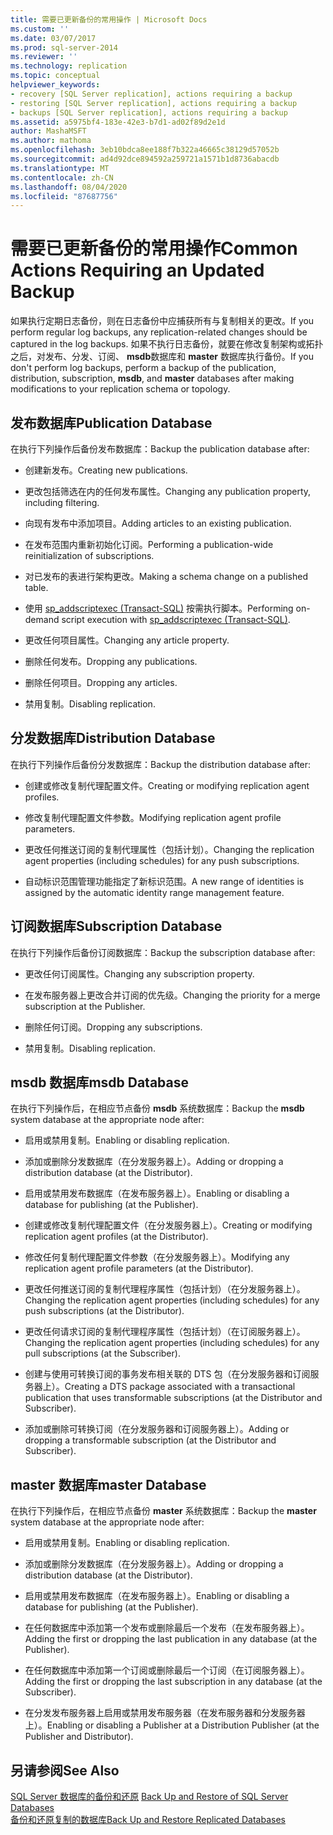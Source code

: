 ```yaml
---
title: 需要已更新备份的常用操作 | Microsoft Docs
ms.custom: ''
ms.date: 03/07/2017
ms.prod: sql-server-2014
ms.reviewer: ''
ms.technology: replication
ms.topic: conceptual
helpviewer_keywords:
- recovery [SQL Server replication], actions requiring a backup
- restoring [SQL Server replication], actions requiring a backup
- backups [SQL Server replication], actions requiring a backup
ms.assetid: a5975bf4-183e-42e3-b7d1-ad02f89d2e1d
author: MashaMSFT
ms.author: mathoma
ms.openlocfilehash: 3eb10bdca8ee188f7b322a46665c38129d57052b
ms.sourcegitcommit: ad4d92dce894592a259721a1571b1d8736abacdb
ms.translationtype: MT
ms.contentlocale: zh-CN
ms.lasthandoff: 08/04/2020
ms.locfileid: "87687756"
---
```

# <a name="common-actions-requiring-an-updated-backup"></a><span data-ttu-id="f8e78-102">需要已更新备份的常用操作</span><span class="sxs-lookup"><span data-stu-id="f8e78-102">Common Actions Requiring an Updated Backup</span></span>
  <span data-ttu-id="f8e78-103">如果执行定期日志备份，则在日志备份中应捕获所有与复制相关的更改。</span><span class="sxs-lookup"><span data-stu-id="f8e78-103">If you perform regular log backups, any replication-related changes should be captured in the log backups.</span></span> <span data-ttu-id="f8e78-104">如果不执行日志备份，就要在修改复制架构或拓扑之后，对发布、分发、订阅、 **msdb**数据库和 **master** 数据库执行备份。</span><span class="sxs-lookup"><span data-stu-id="f8e78-104">If you don't perform log backups, perform a backup of the publication, distribution, subscription, **msdb**, and **master** databases after making modifications to your replication schema or topology.</span></span>  
  
## <a name="publication-database"></a><span data-ttu-id="f8e78-105">发布数据库</span><span class="sxs-lookup"><span data-stu-id="f8e78-105">Publication Database</span></span>  
 <span data-ttu-id="f8e78-106">在执行下列操作后备份发布数据库：</span><span class="sxs-lookup"><span data-stu-id="f8e78-106">Backup the publication database after:</span></span>  
  
-   <span data-ttu-id="f8e78-107">创建新发布。</span><span class="sxs-lookup"><span data-stu-id="f8e78-107">Creating new publications.</span></span>  
  
-   <span data-ttu-id="f8e78-108">更改包括筛选在内的任何发布属性。</span><span class="sxs-lookup"><span data-stu-id="f8e78-108">Changing any publication property, including filtering.</span></span>  
  
-   <span data-ttu-id="f8e78-109">向现有发布中添加项目。</span><span class="sxs-lookup"><span data-stu-id="f8e78-109">Adding articles to an existing publication.</span></span>  
  
-   <span data-ttu-id="f8e78-110">在发布范围内重新初始化订阅。</span><span class="sxs-lookup"><span data-stu-id="f8e78-110">Performing a publication-wide reinitialization of subscriptions.</span></span>  
  
-   <span data-ttu-id="f8e78-111">对已发布的表进行架构更改。</span><span class="sxs-lookup"><span data-stu-id="f8e78-111">Making a schema change on a published table.</span></span>  
  
-   <span data-ttu-id="f8e78-112">使用 [sp_addscriptexec (Transact-SQL)](/sql/relational-databases/system-stored-procedures/sp-addscriptexec-transact-sql) 按需执行脚本。</span><span class="sxs-lookup"><span data-stu-id="f8e78-112">Performing on-demand script execution with [sp_addscriptexec &#40;Transact-SQL&#41;](/sql/relational-databases/system-stored-procedures/sp-addscriptexec-transact-sql).</span></span>  
  
-   <span data-ttu-id="f8e78-113">更改任何项目属性。</span><span class="sxs-lookup"><span data-stu-id="f8e78-113">Changing any article property.</span></span>  
  
-   <span data-ttu-id="f8e78-114">删除任何发布。</span><span class="sxs-lookup"><span data-stu-id="f8e78-114">Dropping any publications.</span></span>  
  
-   <span data-ttu-id="f8e78-115">删除任何项目。</span><span class="sxs-lookup"><span data-stu-id="f8e78-115">Dropping any articles.</span></span>  
  
-   <span data-ttu-id="f8e78-116">禁用复制。</span><span class="sxs-lookup"><span data-stu-id="f8e78-116">Disabling replication.</span></span>  
  
## <a name="distribution-database"></a><span data-ttu-id="f8e78-117">分发数据库</span><span class="sxs-lookup"><span data-stu-id="f8e78-117">Distribution Database</span></span>  
 <span data-ttu-id="f8e78-118">在执行下列操作后备份分发数据库：</span><span class="sxs-lookup"><span data-stu-id="f8e78-118">Backup the distribution database after:</span></span>  
  
-   <span data-ttu-id="f8e78-119">创建或修改复制代理配置文件。</span><span class="sxs-lookup"><span data-stu-id="f8e78-119">Creating or modifying replication agent profiles.</span></span>  
  
-   <span data-ttu-id="f8e78-120">修改复制代理配置文件参数。</span><span class="sxs-lookup"><span data-stu-id="f8e78-120">Modifying replication agent profile parameters.</span></span>  
  
-   <span data-ttu-id="f8e78-121">更改任何推送订阅的复制代理属性（包括计划）。</span><span class="sxs-lookup"><span data-stu-id="f8e78-121">Changing the replication agent properties (including schedules) for any push subscriptions.</span></span>  
  
-   <span data-ttu-id="f8e78-122">自动标识范围管理功能指定了新标识范围。</span><span class="sxs-lookup"><span data-stu-id="f8e78-122">A new range of identities is assigned by the automatic identity range management feature.</span></span>  
  
## <a name="subscription-database"></a><span data-ttu-id="f8e78-123">订阅数据库</span><span class="sxs-lookup"><span data-stu-id="f8e78-123">Subscription Database</span></span>  
 <span data-ttu-id="f8e78-124">在执行下列操作后备份订阅数据库：</span><span class="sxs-lookup"><span data-stu-id="f8e78-124">Backup the subscription database after:</span></span>  
  
-   <span data-ttu-id="f8e78-125">更改任何订阅属性。</span><span class="sxs-lookup"><span data-stu-id="f8e78-125">Changing any subscription property.</span></span>  
  
-   <span data-ttu-id="f8e78-126">在发布服务器上更改合并订阅的优先级。</span><span class="sxs-lookup"><span data-stu-id="f8e78-126">Changing the priority for a merge subscription at the Publisher.</span></span>  
  
-   <span data-ttu-id="f8e78-127">删除任何订阅。</span><span class="sxs-lookup"><span data-stu-id="f8e78-127">Dropping any subscriptions.</span></span>  
  
-   <span data-ttu-id="f8e78-128">禁用复制。</span><span class="sxs-lookup"><span data-stu-id="f8e78-128">Disabling replication.</span></span>  
  
## <a name="msdb-database"></a><span data-ttu-id="f8e78-129">msdb 数据库</span><span class="sxs-lookup"><span data-stu-id="f8e78-129">msdb Database</span></span>  
 <span data-ttu-id="f8e78-130">在执行下列操作后，在相应节点备份 **msdb** 系统数据库：</span><span class="sxs-lookup"><span data-stu-id="f8e78-130">Backup the **msdb** system database at the appropriate node after:</span></span>  
  
-   <span data-ttu-id="f8e78-131">启用或禁用复制。</span><span class="sxs-lookup"><span data-stu-id="f8e78-131">Enabling or disabling replication.</span></span>  
  
-   <span data-ttu-id="f8e78-132">添加或删除分发数据库（在分发服务器上）。</span><span class="sxs-lookup"><span data-stu-id="f8e78-132">Adding or dropping a distribution database (at the Distributor).</span></span>  
  
-   <span data-ttu-id="f8e78-133">启用或禁用发布数据库（在发布服务器上）。</span><span class="sxs-lookup"><span data-stu-id="f8e78-133">Enabling or disabling a database for publishing (at the Publisher).</span></span>  
  
-   <span data-ttu-id="f8e78-134">创建或修改复制代理配置文件（在分发服务器上）。</span><span class="sxs-lookup"><span data-stu-id="f8e78-134">Creating or modifying replication agent profiles (at the Distributor).</span></span>  
  
-   <span data-ttu-id="f8e78-135">修改任何复制代理配置文件参数（在分发服务器上）。</span><span class="sxs-lookup"><span data-stu-id="f8e78-135">Modifying any replication agent profile parameters (at the Distributor).</span></span>  
  
-   <span data-ttu-id="f8e78-136">更改任何推送订阅的复制代理程序属性（包括计划）（在分发服务器上）。</span><span class="sxs-lookup"><span data-stu-id="f8e78-136">Changing the replication agent properties (including schedules) for any push subscriptions (at the Distributor).</span></span>  
  
-   <span data-ttu-id="f8e78-137">更改任何请求订阅的复制代理程序属性（包括计划）（在订阅服务器上）。</span><span class="sxs-lookup"><span data-stu-id="f8e78-137">Changing the replication agent properties (including schedules) for any pull subscriptions (at the Subscriber).</span></span>  
  
-   <span data-ttu-id="f8e78-138">创建与使用可转换订阅的事务发布相关联的 DTS 包（在分发服务器和订阅服务器上）。</span><span class="sxs-lookup"><span data-stu-id="f8e78-138">Creating a DTS package associated with a transactional publication that uses transformable subscriptions (at the Distributor and Subscriber).</span></span>  
  
-   <span data-ttu-id="f8e78-139">添加或删除可转换订阅（在分发服务器和订阅服务器上）。</span><span class="sxs-lookup"><span data-stu-id="f8e78-139">Adding or dropping a transformable subscription (at the Distributor and Subscriber).</span></span>  
  
## <a name="master-database"></a><span data-ttu-id="f8e78-140">master 数据库</span><span class="sxs-lookup"><span data-stu-id="f8e78-140">master Database</span></span>  
 <span data-ttu-id="f8e78-141">在执行下列操作后，在相应节点备份 **master** 系统数据库：</span><span class="sxs-lookup"><span data-stu-id="f8e78-141">Backup the **master** system database at the appropriate node after:</span></span>  
  
-   <span data-ttu-id="f8e78-142">启用或禁用复制。</span><span class="sxs-lookup"><span data-stu-id="f8e78-142">Enabling or disabling replication.</span></span>  
  
-   <span data-ttu-id="f8e78-143">添加或删除分发数据库（在分发服务器上）。</span><span class="sxs-lookup"><span data-stu-id="f8e78-143">Adding or dropping a distribution database (at the Distributor).</span></span>  
  
-   <span data-ttu-id="f8e78-144">启用或禁用发布数据库（在发布服务器上）。</span><span class="sxs-lookup"><span data-stu-id="f8e78-144">Enabling or disabling a database for publishing (at the Publisher).</span></span>  
  
-   <span data-ttu-id="f8e78-145">在任何数据库中添加第一个发布或删除最后一个发布（在发布服务器上）。</span><span class="sxs-lookup"><span data-stu-id="f8e78-145">Adding the first or dropping the last publication in any database (at the Publisher).</span></span>  
  
-   <span data-ttu-id="f8e78-146">在任何数据库中添加第一个订阅或删除最后一个订阅（在订阅服务器上）。</span><span class="sxs-lookup"><span data-stu-id="f8e78-146">Adding the first or dropping the last subscription in any database (at the Subscriber).</span></span>  
  
-   <span data-ttu-id="f8e78-147">在分发发布服务器上启用或禁用发布服务器（在发布服务器和分发服务器上）。</span><span class="sxs-lookup"><span data-stu-id="f8e78-147">Enabling or disabling a Publisher at a Distribution Publisher (at the Publisher and Distributor).</span></span>  
  
## <a name="see-also"></a><span data-ttu-id="f8e78-148">另请参阅</span><span class="sxs-lookup"><span data-stu-id="f8e78-148">See Also</span></span>  
 <span data-ttu-id="f8e78-149">[SQL Server 数据库的备份和还原](../../backup-restore/back-up-and-restore-of-sql-server-databases.md) </span><span class="sxs-lookup"><span data-stu-id="f8e78-149">[Back Up and Restore of SQL Server Databases](../../backup-restore/back-up-and-restore-of-sql-server-databases.md) </span></span>  
 [<span data-ttu-id="f8e78-150">备份和还原复制的数据库</span><span class="sxs-lookup"><span data-stu-id="f8e78-150">Back Up and Restore Replicated Databases</span></span>](back-up-and-restore-replicated-databases.md)  
  
  
